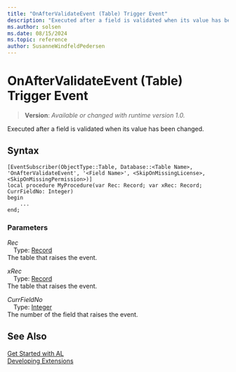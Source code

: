 ```yaml
---
title: "OnAfterValidateEvent (Table) Trigger Event"
description: "Executed after a field is validated when its value has been changed."
ms.author: solsen
ms.date: 08/15/2024
ms.topic: reference
author: SusanneWindfeldPedersen
---
```

[//]: # (START>DO_NOT_EDIT)
[//]: # (IMPORTANT:Do not edit any of the content between here and the END>DO_NOT_EDIT.)
[//]: # (Any modifications should be made in the .xml files in the ModernDev repo.)

# OnAfterValidateEvent (Table) Trigger Event
> **Version**: _Available or changed with runtime version 1.0._

Executed after a field is validated when its value has been changed.


## Syntax
```AL
[EventSubscriber(ObjectType::Table, Database::<Table Name>, 'OnAfterValidateEvent', '<Field Name>', <SkipOnMissingLicense>, <SkipOnMissingPermission>)]
local procedure MyProcedure(var Rec: Record; var xRec: Record; CurrFieldNo: Integer)
begin
    ...
end;
```

### Parameters

*Rec*  
&emsp;Type: [Record](../../../methods-auto/record/record-data-type.md)  
The table that raises the event.  

*xRec*  
&emsp;Type: [Record](../../../methods-auto/record/record-data-type.md)  
The table that raises the event.  

*CurrFieldNo*  
&emsp;Type: [Integer](../../../methods-auto/integer/integer-data-type.md)  
The number of the field that raises the event.  



[//]: # (IMPORTANT: END>DO_NOT_EDIT)
## See Also  
[Get Started with AL](../../../devenv-get-started.md)  
[Developing Extensions](../../../devenv-dev-overview.md)   
